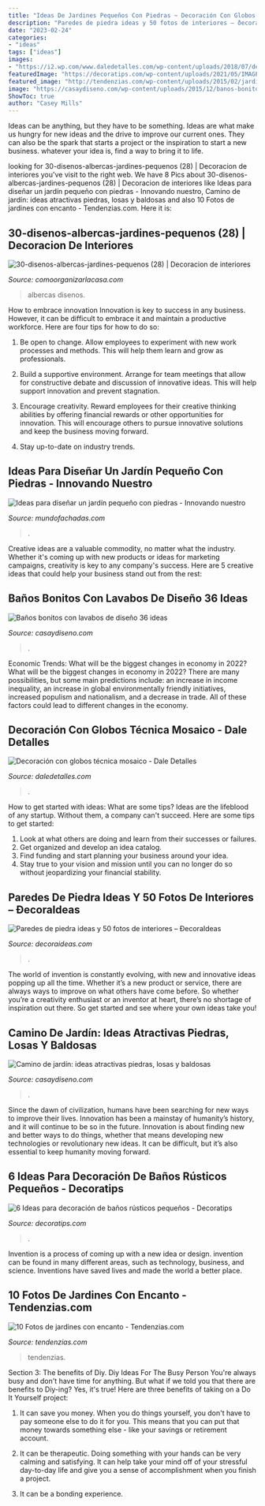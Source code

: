 ```yaml
---
title: "Ideas De Jardines Pequeños Con Piedras ~ Decoración Con Globos Técnica Mosaico"
description: "Paredes de piedra ideas y 50 fotos de interiores – ðecoraideas"
date: "2023-02-24"
categories:
- "ideas"
tags: ["ideas"]
images:
- "https://i2.wp.com/www.daledetalles.com/wp-content/uploads/2018/07/decoracion-con-globos-tecnica-mosaico4-1024x1024.jpg?resize=696%2C696"
featuredImage: "https://decoratips.com/wp-content/uploads/2021/05/IMAGEN-1-9.jpg"
featured_image: "http://tendenzias.com/wp-content/uploads/2015/02/jardin-con-flores.jpg"
image: "https://casaydiseno.com/wp-content/uploads/2015/12/banos-bonitos-lavabos-diseno-mampara-cristal.jpg"
ShowToc: true
author: "Casey Mills"
---
```



Ideas can be anything, but they have to be something. Ideas are what make us hungry for new ideas and the drive to improve our current ones. They can also be the spark that starts a project or the inspiration to start a new business. whatever your idea is, find a way to bring it to life.

	

		
looking for 30-disenos-albercas-jardines-pequenos (28) | Decoracion de interiores you've visit to the right web. We have 8 Pics about 30-disenos-albercas-jardines-pequenos (28) | Decoracion de interiores like Ideas para diseñar un jardín pequeño con piedras - Innovando nuestro, Camino de jardín: ideas atractivas piedras, losas y baldosas and also 10 Fotos de jardines con encanto - Tendenzias.com. Here it is:
		
    
## 30-disenos-albercas-jardines-pequenos (28) | Decoracion De Interiores

<img loading=lazy src="http://comoorganizarlacasa.com/wp-content/uploads/2017/04/30-disenos-albercas-jardines-pequenos-28.jpg" onerror="this.onerror=null;this.src='https://tse2.mm.bing.net/th?id=OIP.TzyihUeYPa3vzTZ9mkmbXAHaHa&amp;pid=15.1';" alt="30-disenos-albercas-jardines-pequenos (28) | Decoracion de interiores">

_Source: comoorganizarlacasa.com_

>albercas disenos. 

	

How to embrace innovation
Innovation is key to success in any business. However, it can be difficult to embrace it and maintain a productive workforce. Here are four tips for how to do so:
1) Be open to change. Allow employees to experiment with new work processes and methods. This will help them learn and grow as professionals.

2) Build a supportive environment. Arrange for team meetings that allow for constructive debate and discussion of innovative ideas. This will help support innovation and prevent stagnation.

3) Encourage creativity. Reward employees for their creative thinking abilities by offering financial rewards or other opportunities for innovation. This will encourage others to pursue innovative solutions and keep the business moving forward.

4) Stay up-to-date on industry trends.

    
## Ideas Para Diseñar Un Jardín Pequeño Con Piedras - Innovando Nuestro

<img loading=lazy src="https://www.mundofachadas.com/wp-content/uploads/2019/08/casacasa-17-44.jpg" onerror="this.onerror=null;this.src='https://tse2.mm.bing.net/th?id=OIP.mszsTSc89NU7KD0LB9uHGgHaFt&amp;pid=15.1';" alt="Ideas para diseñar un jardín pequeño con piedras - Innovando nuestro">

_Source: mundofachadas.com_

>. 

	

Creative ideas are a valuable commodity, no matter what the industry. Whether it's coming up with new products or ideas for marketing campaigns, creativity is key to any company's success. Here are 5 creative ideas that could help your business stand out from the rest: 

    
## Baños Bonitos Con Lavabos De Diseño 36 Ideas

<img loading=lazy src="https://casaydiseno.com/wp-content/uploads/2015/12/banos-bonitos-lavabos-diseno-mampara-cristal.jpg" onerror="this.onerror=null;this.src='https://tse4.mm.bing.net/th?id=OIP.7kRANifHuQkuqtCBIodrzAHaJb&amp;pid=15.1';" alt="Baños bonitos con lavabos de diseño 36 ideas">

_Source: casaydiseno.com_

>. 

	

Economic Trends: What will be the biggest changes in economy in 2022?
What will be the biggest changes in economy in 2022? There are many possibilities, but some main predictions include: an increase in income inequality, an increase in global environmentally friendly initiatives, increased populism and nationalism, and a decrease in trade. All of these factors could lead to different changes in the economy.

    
## Decoración Con Globos Técnica Mosaico - Dale Detalles

<img loading=lazy src="https://i2.wp.com/www.daledetalles.com/wp-content/uploads/2018/07/decoracion-con-globos-tecnica-mosaico4-1024x1024.jpg?resize=696%2C696" onerror="this.onerror=null;this.src='https://tse1.mm.bing.net/th?id=OIP.Kq_HV1s_VrOAohgtxmk1sQHaHa&amp;pid=15.1';" alt="Decoración con globos técnica mosaico - Dale Detalles">

_Source: daledetalles.com_

>. 

	

How to get started with ideas: What are some tips?
Ideas are the lifeblood of any startup. Without them, a company can't succeed. Here are some tips to get started:
1. Look at what others are doing and learn from their successes or failures.
2. Get organized and develop an idea catalog. 
3. Find funding and start planning your business around your idea.  
4. Stay true to your vision and mission until you can no longer do so without jeopardizing your financial stability.

    
## Paredes De Piedra Ideas Y 50 Fotos De Interiores – ÐecoraIdeas

<img loading=lazy src="https://decoraideas.com/wp-content/uploads/2018/03/02_guetzli.jpg" onerror="this.onerror=null;this.src='https://tse4.mm.bing.net/th?id=OIP.KAvu767Y0J_cvZjcJn3GIAHaLG&amp;pid=15.1';" alt="Paredes de piedra ideas y 50 fotos de interiores – ÐecoraIdeas">

_Source: decoraideas.com_

>. 

	

The world of invention is constantly evolving, with new and innovative ideas popping up all the time. Whether it’s a new product or service, there are always ways to improve on what others have come before. So whether you’re a creativity enthusiast or an inventor at heart, there’s no shortage of inspiration out there. So get started and see where your own ideas take you!

    
## Camino De Jardín: Ideas Atractivas Piedras, Losas Y Baldosas

<img loading=lazy src="https://casaydiseno.com/wp-content/uploads/2015/05/camino-jardin-opciones-diseno-moderno-original.jpg" onerror="this.onerror=null;this.src='https://tse4.mm.bing.net/th?id=OIP.Em-BDS8H4UM1fY3QgBlHGwHaLK&amp;pid=15.1';" alt="Camino de jardín: ideas atractivas piedras, losas y baldosas">

_Source: casaydiseno.com_

>. 

	

Since the dawn of civilization, humans have been searching for new ways to improve their lives. Innovation has been a mainstay of humanity’s history, and it will continue to be so in the future. Innovation is about finding new and better ways to do things, whether that means developing new technologies or revolutionary new ideas. It can be difficult, but it’s also essential to keep humanity moving forward.

    
## 6 Ideas Para Decoración De Baños Rústicos Pequeños - Decoratips

<img loading=lazy src="https://decoratips.com/wp-content/uploads/2021/05/IMAGEN-1-9.jpg" onerror="this.onerror=null;this.src='https://tse2.mm.bing.net/th?id=OIP.H6Mqz6mDZY-coWh5N_9luAHaLu&amp;pid=15.1';" alt="6 Ideas para decoración de baños rústicos pequeños - Decoratips">

_Source: decoratips.com_

>. 

	

Invention is a process of coming up with a new idea or design. invention can be found in many different areas, such as technology, business, and science. Inventions have saved lives and made the world a better place.

    
## 10 Fotos De Jardines Con Encanto - Tendenzias.com

<img loading=lazy src="http://tendenzias.com/wp-content/uploads/2015/02/jardin-con-flores.jpg" onerror="this.onerror=null;this.src='https://tse4.mm.bing.net/th?id=OIP.hP0T-soyJ55nbKshMLrV9ACfEs&amp;pid=15.1';" alt="10 Fotos de jardines con encanto - Tendenzias.com">

_Source: tendenzias.com_

>tendenzias. 

	

Section 3: The benefits of Diy.
Diy Ideas For The Busy Person
You're always busy and don't have time for anything. But what if we told you that there are benefits to Diy-ing? Yes, it's true! Here are three benefits of taking on a Do It Yourself project:

1. It can save you money. When you do things yourself, you don't have to pay someone else to do it for you. This means that you can put that money towards something else - like your savings or retirement account.

2. It can be therapeutic. Doing something with your hands can be very calming and satisfying. It can help take your mind off of your stressful day-to-day life and give you a sense of accomplishment when you finish a project.

3. It can be a bonding experience.

